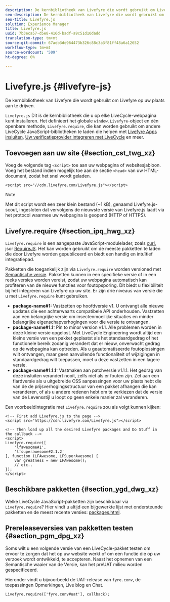 ```yaml
---
description: De kernbibliotheek van Livefyre die wordt gebruikt om Livefyre op uw plaats aan te drijven.
seo-description: De kernbibliotheek van Livefyre die wordt gebruikt om Livefyre op uw plaats aan te drijven.
seo-title: Livefyre.js
solution: Experience Manager
title: Livefyre.js
uuid: 7b3eca57-d5e8-416d-badf-a9c51d10dadd
translation-type: tm+mt
source-git-commit: 67aeb3de964473b326c88c3a3f81ff48a6a12652
workflow-type: tm+mt
source-wordcount: '509'
ht-degree: 0%

---
```



# Livefyre.js {#livefyre-js}

De kernbibliotheek van Livefyre die wordt gebruikt om Livefyre op uw plaats aan te drijven.

`Livefyre.js` Dit is de kernbibliotheek die u op elke LiveCycle-webpagina kunt installeren. Het definieert het globale `window.Livefyre`-object en één openbare methode, `Livefyre.require`, die kan worden gebruikt om andere LiveCycle JavaScript-bibliotheken te laden die helpen met [Livefyre Apps insluiten](/help/implementation/c-getting-started/c-implementation-process/c-using-livefyre.js-to-create-customize-and-use-apps-on-your-site.md), [Uw verificatieprovider integreren met LiveCycle](/help/implementation/t-about-identity-integration/t-about-identity-integration.md) en meer.

## Toevoegen aan uw site {#section_cst_twg_xz}

Voeg de volgende tag `<script>` toe aan uw webpagina of websitesjabloon. Voeg het bestand indien mogelijk toe aan de sectie `<head>` van uw HTML-document, zodat het snel wordt geladen.

```
<script src="//cdn.livefyre.com/Livefyre.js"></script>
```

>[!NOTE]
>
>Met dit script wordt een zeer klein bestand (~1 kB), genaamd Livefyre.js-scout, ingesloten dat vervolgens de nieuwste versie van Livefyre.js laadt via het protocol waarmee uw webpagina is geopend (HTTP of HTTPS).

## Livefyre.require {#section_ipq_hwg_xz}

`Livefyre.require` is een aangepaste JavaScript-modulelader, zoals  [curl.](https://github.com/cujojs/curl) jsor  [RequireJS](https://requirejs.org/). Het kan worden gebruikt om de meeste pakketten te laden die door Livefyre worden gepubliceerd en biedt een handig en intuïtief integratiepad.

Pakketten die toegankelijk zijn via `Livefyre.require` worden versioned met [Semantische versie](https://semver.org/). Pakketten kunnen in een specifieke versie of in een reeks versies worden vereist, zodat uw webpagina automatisch kan profiteren van de nieuwe functies voor foutopsporing. Dit biedt u flexibiliteit bij het integreren van Livefyre op uw site. Er zijn drie niveaus van versie die u met `Livefyre.require` kunt gebruiken.

* **package-name#1:** Vastzetten op hoofdversie v1. U ontvangt alle nieuwe updates die een achterwaarts compatibele API onderhouden. Vastzetten aan een belangrijke versie om insectenmoeilijke situaties en minder belangrijke eigenschapverhogingen voor die versie te ontvangen.
* **package-name#1.1:** Pin to minor version v1.1. Alle problemen worden in deze kleine versie opgelost. Met LiveCycle Engineering wordt altijd een kleine versie van een pakket geplaatst als het standaardgedrag of het functionele bereik zodanig verandert dat er nieuw, onverwacht gedrag op de webpagina kan optreden. Als u geautomatiseerde foutoplossingen wilt ontvangen, maar geen aanvullende functionaliteit of wijzigingen in standaardgedrag wilt toepassen, moet u deze vastzetten in een lagere versie.
* **package-name#1.1.1:** Vastmaken aan patchversie v1.1.1. Het gedrag van deze insluiten verandert nooit, zelfs niet als er fouten zijn. Zet aan een flardversie als u uitgebreide CSS aanpassingen voor uw plaats hebt die van de de prijsverhogingsstructuur van een pakket afhangen die kan veranderen, of als u andere redenen hebt om te verkiezen dat de versie van de Levensstijl u loopt op geen enkele manier zal veranderen.

Een voorbeeldintegratie met `Livefyre.require` zou als volgt kunnen kijken:

```
<!-- First add Livefyre.js to the page --> 
<script src="https://cdn.livefyre.com/Livefyre.js"></script> 
  
<!-- Then load up all the desired Livefyre packages and Do Stuff in the callback --> 
<script> 
Livefyre.require([ 
    'lfawesome#1', 
    'lfsuperawesome#2.1.2' 
], function (LFAwesome, LFSuperAwesome) { 
    var greatness = new LFAwesome(); 
    // etc.. 
}); 
</script>
```

## Beschikbare pakketten {#section_ygd_dwg_xz}

Welke LiveCycle JavaScript-pakketten zijn beschikbaar via `Livefyre.require`? Hier vindt u altijd een bijgewerkte lijst met ondersteunde pakketten en de meest recente versies: [packages.html](https://cdn.livefyre.com/packages.html).

## Prereleaseversies van pakketten testen {#section_pgm_dpg_xz}

Soms wilt u een volgende versie van een LiveCycle-pakket testen om ervoor te zorgen dat het op uw website werkt of om een functie die op uw verzoek wordt ontwikkeld, te accepteren. Naast het opnemen van een Semantische waaier van de Versie, kan het preUAT milieu worden gespecificeerd.

Hieronder vindt u bijvoorbeeld de UAT-release van `fyre.conv`, de toepassingen Opmerkingen, Live blog en Chat.

```
Livefyre.require(['fyre.conv#uat'], callback); 
```
